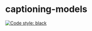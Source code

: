 # captioning-models

[![Code style: black](https://img.shields.io/badge/code%20style-black-000000.svg)](https://github.com/ambv/black)
